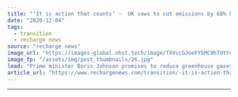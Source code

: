 ```yaml
---
title: "‘It is action that counts’ -  UK vows to cut emissions by 68% by 2030, but doesn't say how"
date: "2020-12-04"
tags: 
  - transition
  - recharge news
source: "recharge news"
image_url: "https://images-global.nhst.tech/image/TXVvcGJoeFY5MC9hTUtYcGdJSnVLcTFjSUlEelMzTFdiSGg3eHdPWmxGTT0=/nhst/binary/cadf0073f7a6a93ccb8fe813c9402f0d"
image_fp: "/assets/img/post_thumbnails/26.jpg"
lead: "Prime minister Boris Johnson promises to reduce greenhouse gases faster than any major economy, but offers no policies or roadmaps as to how this might be achieved"
article_url: "https://www.rechargenews.com/transition/-it-is-action-that-counts-uk-vows-to-cut-emissions-by-68-by-2030-but-doesnt-say-how/2-1-924886"
---
```


---
